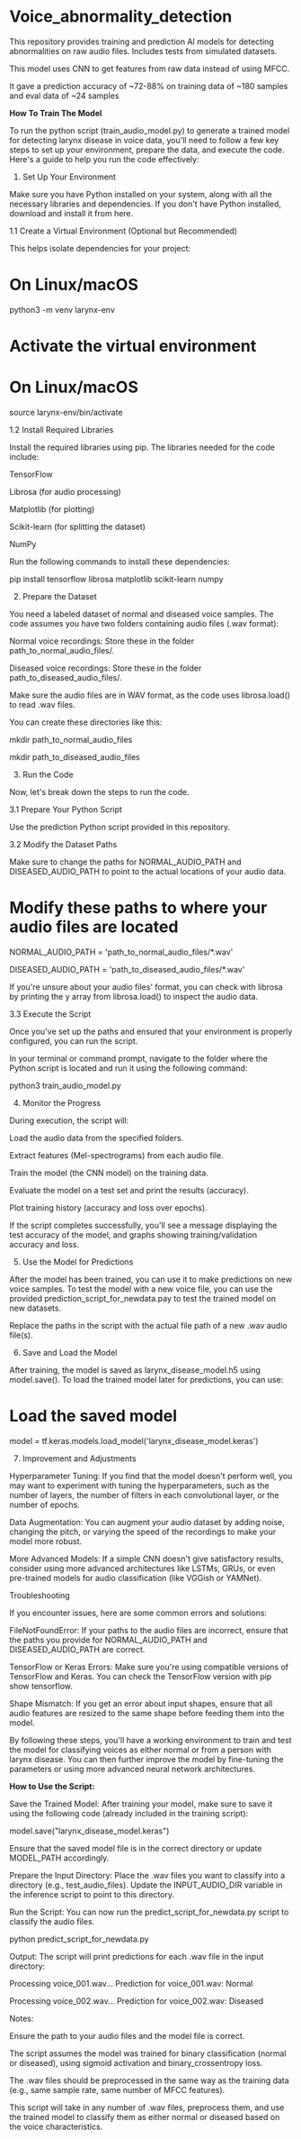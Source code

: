 # Voice_abnormality_detection
This repository provides training and prediction AI models for detecting abnormalities on raw audio files. Includes tests from simulated datasets. 

This model uses CNN to get features from raw data instead of using MFCC.  

It gave a prediction accuracy of ~72-88% on training data of ~180 samples and eval data of ~24 samples  

**How To Train The Model**

To run the python script (train_audio_model.py) to generate a trained model for detecting larynx disease in voice data, you'll need to follow a few key steps to set up your environment, prepare the data, and execute the code. 
Here's a guide to help you run the code effectively: 

1. Set Up Your Environment 

Make sure you have Python installed on your system, along with all the necessary libraries and dependencies. If you don't have Python installed, download and install it from here. 

1.1 Create a Virtual Environment (Optional but Recommended) 

This helps isolate dependencies for your project: 

# On Linux/macOS 

python3 -m venv larynx-env 

# Activate the virtual environment 

# On Linux/macOS 

source larynx-env/bin/activate 

1.2 Install Required Libraries 

Install the required libraries using pip. The libraries needed for the code include: 

TensorFlow 

Librosa (for audio processing) 

Matplotlib (for plotting) 

Scikit-learn (for splitting the dataset) 

NumPy 

Run the following commands to install these dependencies: 

pip install tensorflow librosa matplotlib scikit-learn numpy 

2. Prepare the Dataset 

You need a labeled dataset of normal and diseased voice samples. The code assumes you have two folders containing audio files (.wav format): 

Normal voice recordings: Store these in the folder path_to_normal_audio_files/. 

Diseased voice recordings: Store these in the folder path_to_diseased_audio_files/. 

Make sure the audio files are in WAV format, as the code uses librosa.load() to read .wav files. 

You can create these directories like this: 

mkdir path_to_normal_audio_files 

mkdir path_to_diseased_audio_files 

3. Run the Code 

Now, let's break down the steps to run the code. 

3.1 Prepare Your Python Script 

Use the prediction Python script provided in this repository.  

3.2 Modify the Dataset Paths 

Make sure to change the paths for NORMAL_AUDIO_PATH and DISEASED_AUDIO_PATH to point to the actual locations of your audio data. 

# Modify these paths to where your audio files are located 

NORMAL_AUDIO_PATH = 'path_to_normal_audio_files/*.wav' 

DISEASED_AUDIO_PATH = 'path_to_diseased_audio_files/*.wav' 

 
If you're unsure about your audio files' format, you can check with librosa by printing the y array from librosa.load() to inspect the audio data. 

3.3 Execute the Script 

Once you've set up the paths and ensured that your environment is properly configured, you can run the script. 

In your terminal or command prompt, navigate to the folder where the Python script is located and run it using the following command: 

python3 train_audio_model.py 

4. Monitor the Progress 

During execution, the script will: 

Load the audio data from the specified folders. 

Extract features (Mel-spectrograms) from each audio file. 

Train the model (the CNN model) on the training data. 

Evaluate the model on a test set and print the results (accuracy). 

Plot training history (accuracy and loss over epochs). 

If the script completes successfully, you'll see a message displaying the test accuracy of the model, and graphs showing training/validation accuracy and loss. 

5. Use the Model for Predictions 

After the model has been trained, you can use it to make predictions on new voice samples. To test the model with a new voice file, you can use the provided prediction_script_for_newdata.pay to test the trained model on new datasets. 

Replace the paths in the script with the actual file path of a new .wav audio file(s). 

6. Save and Load the Model 

After training, the model is saved as larynx_disease_model.h5 using model.save(). To load the trained model later for predictions, you can use: 

# Load the saved model 

model = tf.keras.models.load_model('larynx_disease_model.keras') 

7. Improvement and Adjustments 

Hyperparameter Tuning: If you find that the model doesn't perform well, you may want to experiment with tuning the hyperparameters, such as the number of layers, the number of filters in each convolutional layer, or the number of epochs. 

Data Augmentation: You can augment your audio dataset by adding noise, changing the pitch, or varying the speed of the recordings to make your model more robust. 

More Advanced Models: If a simple CNN doesn't give satisfactory results, consider using more advanced architectures like LSTMs, GRUs, or even pre-trained models for audio classification (like VGGish or YAMNet). 

Troubleshooting 

If you encounter issues, here are some common errors and solutions: 

FileNotFoundError: If your paths to the audio files are incorrect, ensure that the paths you provide for NORMAL_AUDIO_PATH and DISEASED_AUDIO_PATH are correct. 

TensorFlow or Keras Errors: Make sure you're using compatible versions of TensorFlow and Keras. You can check the TensorFlow version with pip show tensorflow. 

Shape Mismatch: If you get an error about input shapes, ensure that all audio features are resized to the same shape before feeding them into the model. 


By following these steps, you'll have a working environment to train and test the model for classifying voices as either normal or from a person with larynx disease. You can then further improve the model by fine-tuning the parameters or using more advanced neural network architectures. 

**How to Use the Script:** 

Save the Trained Model: After training your model, make sure to save it using the following code (already included in the training script): 

model.save("larynx_disease_model.keras") 
  

Ensure that the saved model file is in the correct directory or update MODEL_PATH accordingly. 

Prepare the Input Directory: Place the .wav files you want to classify into a directory (e.g., test_audio_files). Update the INPUT_AUDIO_DIR variable in the inference script to point to this directory. 

Run the Script: You can now run the predict_script_for_newdata.py script to classify the audio files. 

python predict_script_for_newdata.py 
  

Output: The script will print predictions for each .wav file in the input directory: 

Processing voice_001.wav... 
Prediction for voice_001.wav: Normal 
 
Processing voice_002.wav... 
Prediction for voice_002.wav: Diseased 
  

Notes: 

Ensure the path to your audio files and the model file is correct. 

The script assumes the model was trained for binary classification (normal or diseased), using sigmoid activation and binary_crossentropy loss. 

The .wav files should be preprocessed in the same way as the training data (e.g., same sample rate, same number of MFCC features). 

This script will take in any number of .wav files, preprocess them, and use the trained model to classify them as either normal or diseased based on the voice characteristics. 

